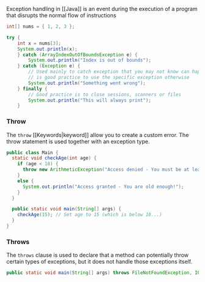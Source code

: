 
Exception handling in [[Java]] is an event during the execution of a program that disrupts the normal flow of instructions 

```java
int[] nums = { 1, 2, 3 };

try {
	int x = nums[3];
	System.out.println(x);
	} catch (ArrayIndexOutOfBoundsException e) {
		System.out.println("Index is out of bounds");
	} catch (Exception e) {
		// Used mainly to catch exception that you may not know can happen
		// is good practice to use the specific exception otherwise
		System.out.println("Something went wrong");
	} finally {
		// Good practice is to close sessions, scanners or files
		System.out.println("This will always print");
	}
```

### Throw

The ``throw`` [[Keywords|keyword]] allow you to create a custom error.
The throw statement is used together with an exception type.

```java
public class Main {
  static void checkAge(int age) {
    if (age < 18) {
      throw new ArithmeticException("Access denied - You must be at least 18 years old.");
    }
    else {
      System.out.println("Access granted - You are old enough!");
    }
  }

  public static void main(String[] args) {
    checkAge(15); // Set age to 15 (which is below 18...)
  }
}
```


### Throws

The `throws` clause is used to declare that a method can potentially throw certain types of exceptions, but it does not handle those exceptions itself.

```java
public static void main(String[] args) throws FileNotFoundException, IOException {
```
